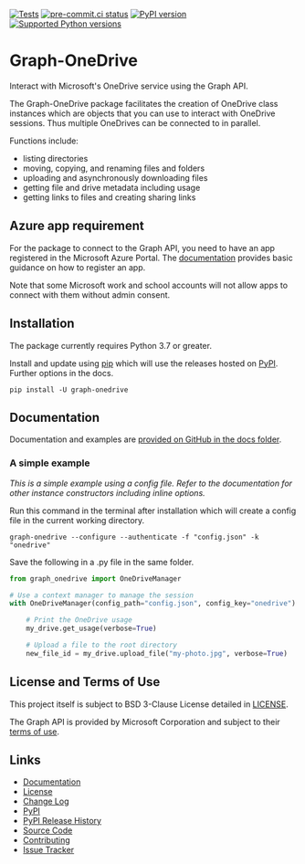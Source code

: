 [![Tests](https://github.com/dariobauer/graph-onedrive/actions/workflows/tests.yml/badge.svg)](https://github.com/dariobauer/graph-onedrive/actions/workflows/tests.yml) [![pre-commit.ci status](https://results.pre-commit.ci/badge/github/dariobauer/graph-onedrive/main.svg)](https://results.pre-commit.ci/latest/github/dariobauer/graph-onedrive/main) [![PyPI version](https://img.shields.io/pypi/v/graph-onedrive)][pypi] [![Supported Python versions](https://img.shields.io/pypi/pyversions/graph-onedrive)][pypi]

# Graph-OneDrive

Interact with Microsoft's OneDrive service using the Graph API.

The Graph-OneDrive package facilitates the creation of OneDrive class instances which are objects that you can use to interact with OneDrive sessions. Thus multiple OneDrives can be connected to in parallel.

Functions include:

* listing directories
* moving, copying, and renaming files and folders
* uploading and asynchronously downloading files
* getting file and drive metadata including usage
* getting links to files and creating sharing links

## Azure app requirement

For the package to connect to the Graph API, you need to have an app registered in the Microsoft Azure Portal. The [documentation][docs] provides basic guidance on how to register an app.

Note that some Microsoft work and school accounts will not allow apps to connect with them without admin consent.

## Installation

The package currently requires Python 3.7 or greater.

Install and update using [pip](https://pip.pypa.io/en/stable/getting-started/) which will use the releases hosted on [PyPI][pypi]. Further options in the docs.

```console
pip install -U graph-onedrive
```

## Documentation

Documentation and examples are [provided on GitHub in the docs folder][docs].

### A simple example

*This is a simple example using a config file. Refer to the documentation for other instance constructors including inline options.*

Run this command in the terminal after installation which will create a config file in the current working directory.

```console
graph-onedrive --configure --authenticate -f "config.json" -k "onedrive"
```

Save the following in a .py file in the same folder.

```python
from graph_onedrive import OneDriveManager

# Use a context manager to manage the session
with OneDriveManager(config_path="config.json", config_key="onedrive") as my_drive:

    # Print the OneDrive usage
    my_drive.get_usage(verbose=True)

    # Upload a file to the root directory
    new_file_id = my_drive.upload_file("my-photo.jpg", verbose=True)
```

## License and Terms of Use

This project itself is subject to BSD 3-Clause License detailed in [LICENSE][license].

The Graph API is provided by Microsoft Corporation and subject to their [terms of use](https://docs.microsoft.com/en-us/legal/microsoft-apis/terms-of-use).

## Links

* [Documentation][docs]
* [License][license]
* [Change Log](https://github.com/dariobauer/graph-onedrive/blob/main/CHANGES.md)
* [PyPI][pypi]
* [PyPI Release History][releases]
* [Source Code](https://github.com/dariobauer/graph-onedrive/)
* [Contributing](https://github.com/dariobauer/graph-onedrive/blob/main/CONTRIBUTING.md)
* [Issue Tracker](https://github.com/dariobauer/graph-onedrive/issues)

[docs]: <https://github.com/dariobauer/graph-onedrive/blob/main/docs/> "Graph-OneDrive Documentation"
[license]: <https://github.com/dariobauer/graph-onedrive/blob/main/LICENSE> "Graph-OneDrive License"
[releases]: <https://pypi.org/project/graph-onedrive/#history> "History of Graph-OneDrive releases on PyPI"
[pypi]:  <https://pypi.org/project/graph-onedrive/> "Graph-OneDrive on PyPI"
